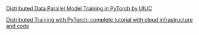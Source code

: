 [Distributed Data Parallel Model Training in PyTorch by UIUC](https://youtu.be/SivkGd6LQoU?si=T3YKwlkhxAd4HkMj)

[Distributed Training with PyTorch: complete tutorial with cloud infrastructure and code](https://youtu.be/toUSzwR0EV8?si=N56XdohwnUSFopNB)